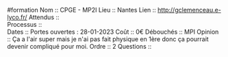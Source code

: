 #formation
Nom ::  CPGE - MP2I
Lieu ::  Nantes
Lien ::  http://gclemenceau.e-lyco.fr/
Attendus ::  
Processus ::  
Dates ::  Portes ouvertes : 28-01-2023
Coût ::  0€
Débouchés ::  MPI
Opinion ::  Ça a l'air super mais je n'ai pas fait physique en 1ère donc ça pourrait devenir compliqué pour moi.
Ordre ::  2
Questions ::  
